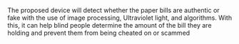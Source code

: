 The proposed device will detect whether the paper bills are authentic or fake with the use of image processing, Ultraviolet light, and algorithms. With this, it can help blind people determine the amount of the bill they are holding and prevent them from being cheated on or scammed
